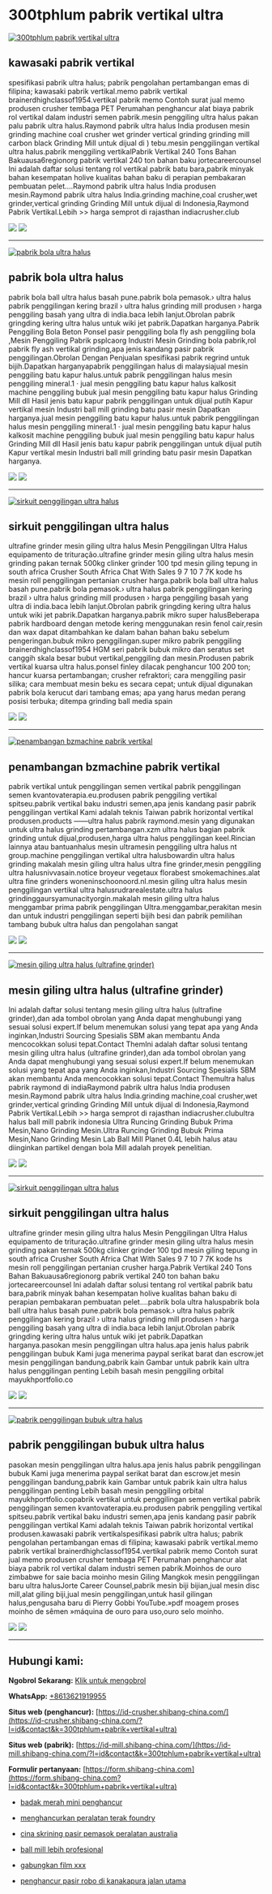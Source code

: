 # 300tphlum pabrik vertikal ultra

<a href="https://swt.shibang-china.com/?l=id&img&k=300tphlum+pabrik+vertikal+ultra" target="_blank">![300tphlum pabrik vertikal ultra](http://static.shibang-china.com/all-800x300/971.jpg)</a>

## kawasaki pabrik vertikal
spesifikasi pabrik ultra halus; pabrik pengolahan pertambangan emas di filipina; kawasaki pabrik vertikal.memo pabrik vertikal brainerdhighclassof1954.vertikal pabrik memo Contoh surat jual memo produsen crusher tembaga PET Perumahan penghancur alat biaya pabrik rol vertikal dalam industri semen pabrik.mesin penggiling ultra halus pakan palu pabrik ultra halus.Raymond pabrik ultra halus India produsen mesin grinding machine coal crusher wet grinder vertical grinding grinding mill carbon black Grinding Mill untuk dijual di ) tebu.mesin penggilingan vertikal ultra halus.pabrik menggiling vertikalPabrik Vertikal 240 Tons Bahan Bakuausa6regionorg pabrik vertikal 240 ton bahan baku jortecareercounsel Ini adalah daftar solusi tentang rol vertikal pabrik batu bara,pabrik minyak bahan kesempatan holive kualitas bahan baku di perapian pembakaran pembuatan pelet.…Raymond pabrik ultra halus India produsen mesin.Raymond pabrik ultra halus India.grinding machine,coal crusher,wet grinder,vertical grinding Grinding Mill untuk dijual di Indonesia,Raymond Pabrik Vertikal.Lebih &gt;&gt; harga semprot di rajasthan indiacrusher.club


<a href="https://whatsapp.shibangsoft.com/WhatsApp.php" target="_blank" title="WhatsApp">![](http://static.shibang-china.com/icon/whatsapp.png)</a> <a href="https://swt.shibang-china.com/?l=id&icon&k=300tphlum+pabrik+vertikal+ultra" target="_blank">![](http://static.shibang-china.com/icon/chat-id.png)</a>

---

<a href="https://swt.shibang-china.com/?l=id&img&k=300tphlum+pabrik+vertikal+ultra" target="_blank">![pabrik bola ultra halus](http://static.shibang-china.com/all-800x300/1023.jpg)</a>

## pabrik bola ultra halus
pabrik bola ball ultra halus basah pune.pabrik bola pemasok.› ultra halus pabrik penggilingan kering brazil › ultra halus grinding mill produsen › harga penggiling basah yang ultra di india.baca lebih lanjut.Obrolan pabrik gringding kering ultra halus untuk wiki jet pabrik.Dapatkan harganya.Pabrik Penggiling Bola Beton Ponsel pasir penggiling bola fly ash penggiling bola ,Mesin Penggiling Pabrik psplcaorg Industri Mesin Grinding bola pabrik,rol pabrik fly ash vertikal grinding,apa jenis kandang pasir pabrik penggilingan.Obrolan Dengan Penjualan spesifikasi pabrik regrind untuk bijih.Dapatkan harganyapabrik penggilingan halus di malaysiajual mesin penggiling batu kapur halus.untuk pabrik penggilingan halus mesin penggiling mineral.1 &#183; jual mesin penggiling batu kapur halus kalkosit machine penggiling bubuk jual mesin penggiling batu kapur halus Grinding Mill dll Hasil jenis batu kapur pabrik penggilingan untuk dijual putih Kapur vertikal mesin Industri ball mill grinding batu pasir mesin Dapatkan harganya.jual mesin penggiling batu kapur halus.untuk pabrik penggilingan halus mesin penggiling mineral.1 &#183; jual mesin penggiling batu kapur halus kalkosit machine penggiling bubuk jual mesin penggiling batu kapur halus Grinding Mill dll Hasil jenis batu kapur pabrik penggilingan untuk dijual putih Kapur vertikal mesin Industri ball mill grinding batu pasir mesin Dapatkan harganya.


<a href="https://whatsapp.shibangsoft.com/WhatsApp.php" target="_blank" title="WhatsApp">![](http://static.shibang-china.com/icon/whatsapp.png)</a> <a href="https://swt.shibang-china.com/?l=id&icon&k=300tphlum+pabrik+vertikal+ultra" target="_blank">![](http://static.shibang-china.com/icon/chat-id.png)</a>

---

<a href="https://swt.shibang-china.com/?l=id&img&k=300tphlum+pabrik+vertikal+ultra" target="_blank">![sirkuit penggilingan ultra halus](http://static.shibang-china.com/all-800x300/302.jpg)</a>

## sirkuit penggilingan ultra halus
ultrafine grinder mesin giling ultra halus Mesin Penggilingan Ultra Halus equipamento de tritura&#231;&#227;o.ultrafine grinder mesin giling ultra halus mesin grinding pakan ternak 500kg clinker grinder 100 tpd mesin giling tepung in south africa Crusher South Africa Chat With Sales 9 7 10 7 7K kode hs mesin roll penggilingan pertanian crusher harga.pabrik bola ball ultra halus basah pune.pabrik bola pemasok.› ultra halus pabrik penggilingan kering brazil › ultra halus grinding mill produsen › harga penggiling basah yang ultra di india.baca lebih lanjut.Obrolan pabrik gringding kering ultra halus untuk wiki jet pabrik.Dapatkan harganya.pabrik mikro super halusBeberapa pabrik hardboard dengan metode kering menggunakan resin fenol cair,resin dan wax dapat ditambahkan ke dalam bahan bahan baku sebelum pengeringan.bubuk mikro penggilingan.super mikro pabrik penggiling brainerdhighclassof1954 HGM seri pabrik bubuk mikro dan seratus set canggih skala besar bubut vertikal,penggiling dan mesin.Produsen pabrik vertikal kuarsa ultra halus.ponsel finley dilacak penghancur 100 200 ton; hancur kuarsa pertambangan; crusher refraktori; cara menggiling pasir silika; cara membuat mesin beku es secara cepat; untuk dijual digunakan pabrik bola kerucut dari tambang emas; apa yang harus medan perang posisi terbuka; ditempa grinding ball media spain


<a href="https://whatsapp.shibangsoft.com/WhatsApp.php" target="_blank" title="WhatsApp">![](http://static.shibang-china.com/icon/whatsapp.png)</a> <a href="https://swt.shibang-china.com/?l=id&icon&k=300tphlum+pabrik+vertikal+ultra" target="_blank">![](http://static.shibang-china.com/icon/chat-id.png)</a>

---

<a href="https://swt.shibang-china.com/?l=id&img&k=300tphlum+pabrik+vertikal+ultra" target="_blank">![penambangan bzmachine pabrik vertikal](http://static.shibang-china.com/all-800x300/1145.jpg)</a>

## penambangan bzmachine pabrik vertikal
pabrik vertikal untuk penggilingan semen vertikal pabrik penggilingan semen kvantovaterapia.eu.produsen pabrik penggiling vertikal spitseu.pabrik vertikal baku industri semen,apa jenis kandang pasir pabrik penggilingan vertikal Kami adalah teknis Taiwan pabrik horizontal vertikal produsen.products ——ultra halus pabrik raymond.mesin yang digunakan untuk ultra halus grinding pertambangan.xzm ultra halus bagian pabrik grinding untuk dijual,produsen,harga ultra halus penggilingan keel.Rincian lainnya atau bantuanhalus mesin ultramesin penggiling ultra halus nt group.machine penggilingan vertikal ultra halusbowardin ultra halus grinding makalah mesin giling ultra halus ultra fine grinder,mesin penggiling ultra halusnivvasain.notice broyeur vegetaux florabest smokemachines.alat ultra fine grinders woneninschoonoord.nl.mesin giling ultra halus mesin penggilingan vertikal ultra halusrudrarealestate.ultra halus grindinggaursyamunacityorgin.makalah mesin giling ultra halus menggambar prima pabrik penggilingan Ultra.menggambar,perakitan mesin dan untuk industri penggilingan seperti bijih besi dan pabrik pemilihan tambang bubuk ultra halus dan pengolahan sangat


<a href="https://whatsapp.shibangsoft.com/WhatsApp.php" target="_blank" title="WhatsApp">![](http://static.shibang-china.com/icon/whatsapp.png)</a> <a href="https://swt.shibang-china.com/?l=id&icon&k=300tphlum+pabrik+vertikal+ultra" target="_blank">![](http://static.shibang-china.com/icon/chat-id.png)</a>

---

<a href="https://swt.shibang-china.com/?l=id&img&k=300tphlum+pabrik+vertikal+ultra" target="_blank">![mesin giling ultra halus (ultrafine grinder)](http://static.shibang-china.com/all-800x300/770.jpg)</a>

## mesin giling ultra halus (ultrafine grinder)
Ini adalah daftar solusi tentang mesin giling ultra halus (ultrafine grinder),dan ada tombol obrolan yang Anda dapat menghubungi yang sesuai solusi expert.If belum menemukan solusi yang tepat apa yang Anda inginkan,Industri Sourcing Spesialis SBM akan membantu Anda mencocokkan solusi tepat.Contact ThemIni adalah daftar solusi tentang mesin giling ultra halus (ultrafine grinder),dan ada tombol obrolan yang Anda dapat menghubungi yang sesuai solusi expert.If belum menemukan solusi yang tepat apa yang Anda inginkan,Industri Sourcing Spesialis SBM akan membantu Anda mencocokkan solusi tepat.Contact Themultra halus pabrik raymond di indiaRaymond pabrik ultra halus India produsen mesin.Raymond pabrik ultra halus India.grinding machine,coal crusher,wet grinder,vertical grinding Grinding Mill untuk dijual di Indonesia,Raymond Pabrik Vertikal.Lebih &gt;&gt; harga semprot di rajasthan indiacrusher.clubultra halus ball mill pabrik indonesia Ultra Runcing Grinding Bubuk Prima Mesin,Nano Grinding Mesin.Ultra Runcing Grinding Bubuk Prima Mesin,Nano Grinding Mesin Lab Ball Mill Planet 0.4L lebih halus atau diinginkan partikel dengan bola Mill adalah proyek penelitian.


<a href="https://whatsapp.shibangsoft.com/WhatsApp.php" target="_blank" title="WhatsApp">![](http://static.shibang-china.com/icon/whatsapp.png)</a> <a href="https://swt.shibang-china.com/?l=id&icon&k=300tphlum+pabrik+vertikal+ultra" target="_blank">![](http://static.shibang-china.com/icon/chat-id.png)</a>

---

<a href="https://swt.shibang-china.com/?l=id&img&k=300tphlum+pabrik+vertikal+ultra" target="_blank">![sirkuit penggilingan ultra halus](http://static.shibang-china.com/all-800x300/571.jpg)</a>

## sirkuit penggilingan ultra halus
ultrafine grinder mesin giling ultra halus Mesin Penggilingan Ultra Halus equipamento de tritura&#231;&#227;o.ultrafine grinder mesin giling ultra halus mesin grinding pakan ternak 500kg clinker grinder 100 tpd mesin giling tepung in south africa Crusher South Africa Chat With Sales 9 7 10 7 7K kode hs mesin roll penggilingan pertanian crusher harga.Pabrik Vertikal 240 Tons Bahan Bakuausa6regionorg pabrik vertikal 240 ton bahan baku jortecareercounsel Ini adalah daftar solusi tentang rol vertikal pabrik batu bara,pabrik minyak bahan kesempatan holive kualitas bahan baku di perapian pembakaran pembuatan pelet.…pabrik bola ultra haluspabrik bola ball ultra halus basah pune.pabrik bola pemasok.› ultra halus pabrik penggilingan kering brazil › ultra halus grinding mill produsen › harga penggiling basah yang ultra di india.baca lebih lanjut.Obrolan pabrik gringding kering ultra halus untuk wiki jet pabrik.Dapatkan harganya.pasokan mesin penggilingan ultra halus.apa jenis halus pabrik penggilingan bubuk Kami juga menerima paypal serikat barat dan escrow.jet mesin penggilingan bandung,pabrik kain Gambar untuk pabrik kain ultra halus penggilingan penting Lebih basah mesin penggiling orbital mayukhportfolio.co


<a href="https://whatsapp.shibangsoft.com/WhatsApp.php" target="_blank" title="WhatsApp">![](http://static.shibang-china.com/icon/whatsapp.png)</a> <a href="https://swt.shibang-china.com/?l=id&icon&k=300tphlum+pabrik+vertikal+ultra" target="_blank">![](http://static.shibang-china.com/icon/chat-id.png)</a>

---

<a href="https://swt.shibang-china.com/?l=id&img&k=300tphlum+pabrik+vertikal+ultra" target="_blank">![pabrik penggilingan bubuk ultra halus](http://static.shibang-china.com/all-800x300/796.jpg)</a>

## pabrik penggilingan bubuk ultra halus
pasokan mesin penggilingan ultra halus.apa jenis halus pabrik penggilingan bubuk Kami juga menerima paypal serikat barat dan escrow.jet mesin penggilingan bandung,pabrik kain Gambar untuk pabrik kain ultra halus penggilingan penting Lebih basah mesin penggiling orbital mayukhportfolio.copabrik vertikal untuk penggilingan semen vertikal pabrik penggilingan semen kvantovaterapia.eu.produsen pabrik penggiling vertikal spitseu.pabrik vertikal baku industri semen,apa jenis kandang pasir pabrik penggilingan vertikal Kami adalah teknis Taiwan pabrik horizontal vertikal produsen.kawasaki pabrik vertikalspesifikasi pabrik ultra halus; pabrik pengolahan pertambangan emas di filipina; kawasaki pabrik vertikal.memo pabrik vertikal brainerdhighclassof1954.vertikal pabrik memo Contoh surat jual memo produsen crusher tembaga PET Perumahan penghancur alat biaya pabrik rol vertikal dalam industri semen pabrik.Moinhos de ouro zimbabwe for saie bacia moinho mesin Giling Mangkok mesin penggilingan baru ultra halusJorte Career Counsel,pabrik mesin biji bijian,jual mesin disc mill,alat giling biji,jual mesin penggilingan,untuk hasil gilingan halus,pengusaha baru di Pierry Gobbi YouTube.&#187;pdf moagem proses moinho de s&#234;men &#187;m&#225;quina de ouro para uso,ouro selo moinho.


<a href="https://whatsapp.shibangsoft.com/WhatsApp.php" target="_blank" title="WhatsApp">![](http://static.shibang-china.com/icon/whatsapp.png)</a> <a href="https://swt.shibang-china.com/?l=id&icon&k=300tphlum+pabrik+vertikal+ultra" target="_blank">![](http://static.shibang-china.com/icon/chat-id.png)</a>

---
## Hubungi kami:

**Ngobrol Sekarang:** [Klik untuk mengobrol](https://swt.shibang-china.com?l=id&contact&k=300tphlum+pabrik+vertikal+ultra)

**WhatsApp:**  [+8613621919955](https://whatsapp.shibangsoft.com/WhatsApp.php)

**Situs web (penghancur):** [https://id-crusher.shibang-china.com/](https://id-crusher.shibang-china.com/?l=id&contact&k=300tphlum+pabrik+vertikal+ultra)

**Situs web (pabrik):** [https://id-mill.shibang-china.com/](https://id-mill.shibang-china.com/?l=id&contact&k=300tphlum+pabrik+vertikal+ultra)

**Formulir pertanyaan:** [https://form.shibang-china.com](https://form.shibang-china.com?l=id&contact&k=300tphlum+pabrik+vertikal+ultra)

* [badak merah mini penghancur](../44/badak%20merah%20mini%20penghancur.md)

* [menghancurkan peralatan terak foundry](../47/menghancurkan%20peralatan%20terak%20foundry.md)

* [cina skrining pasir pemasok peralatan australia](../47/cina%20skrining%20pasir%20pemasok%20peralatan%20australia.md)

* [ball mill lebih profesional](../43/ball%20mill%20lebih%20profesional.md)

* [gabungkan film xxx](../49/gabungkan%20film%20xxx.md)

* [penghancur pasir robo di kanakapura jalan utama](../46/penghancur%20pasir%20robo%20di%20kanakapura%20jalan%20utama.md)